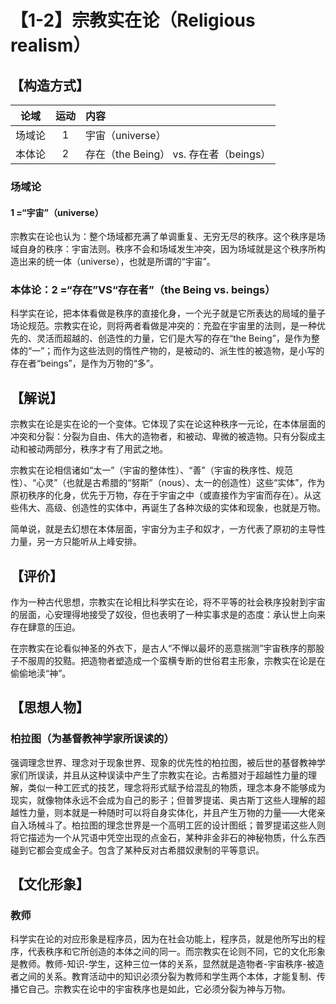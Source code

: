 # 【1-2】宗教实在论（Religious realism）
## 【构造方式】
| 论域 | 运动           | 内容 |
|:----:|:----------------:|:-----|
| 场域论   |1 |  宇宙（universe）  |
| 本体论   | 2|  存在（the Being） vs. 存在者（beings）  |

### 场域论

#### 1 =“宇宙”（universe）

宗教实在论也认为：整个场域都充满了单调重复、无穷无尽的秩序。这个秩序是场域自身的秩序：宇宙法则。秩序不会和场域发生冲突，因为场域就是这个秩序所构造出来的统一体（universe），也就是所谓的“宇宙”。
### 本体论：2 =“存在”VS“存在者”（the Being vs. beings）
科学实在论，把本体看做是秩序的直接化身，一个光子就是它所表达的局域的量子场论规范。宗教实在论，则将两者看做是冲突的：充盈在宇宙里的法则，是一种优先的、灵活而超越的、创造性的力量，它们是大写的存在“the Being”，是作为整体的“一”；而作为这些法则的惰性产物的，是被动的、派生性的被造物，是小写的存在者“beings”，是作为万物的“多”。

## 【解说】
宗教实在论是实在论的一个变体。它体现了实在论这种秩序一元论，在本体层面的冲突和分裂：分裂为自由、伟大的造物者，和被动、卑微的被造物。只有分裂成主动和被动两部分，秩序才有了用武之地。

宗教实在论相信诸如“太一”（宇宙的整体性）、“善”（宇宙的秩序性、规范性）、“心灵”（也就是古希腊的“努斯”（nous）、太一的创造性）这些“实体”，作为原初秩序的化身，优先于万物，存在于宇宙之中（或直接作为宇宙而存在）。从这些伟大、高级、创造性的实体中，再诞生了各种次级的实体和现象，也就是万物。

简单说，就是去幻想在本体层面，宇宙分为主子和奴才，一方代表了原初的主导性力量，另一方只能听从上峰安排。
## 【评价】
作为一种古代思想，宗教实在论相比科学实在论，将不平等的社会秩序投射到宇宙的层面，心安理得地接受了奴役，但也表明了一种实事求是的态度：承认世上向来存在肆意的压迫。

在宗教实在论看似神圣的外衣下，是古人“不惮以最坏的恶意揣测”宇宙秩序的那股子不服周的狡黠。把造物者塑造成一个蛮横专断的世俗君主形象，宗教实在论是在偷偷地渎“神”。

## 【思想人物】
### 柏拉图（为基督教神学家所误读的）
强调理念世界、理念对于现象世界、现象的优先性的柏拉图，被后世的基督教神学家们所误读，并且从这种误读中产生了宗教实在论。古希腊对于超越性力量的理解，类似一种工匠式的技艺，理念将形式赋予给混乱的物质，理念本身不能够成为现实，就像物体永远不会成为自己的影子；但普罗提诺、奥古斯丁这些人理解的超越性力量，则本就是一种随时可以将自身实体化，并且产生万物的力量——大佬亲自入场械斗了。柏拉图的理念世界是一个高明工匠的设计图纸；普罗提诺这些人则将它描述为一个从咒语中凭空出现的点金石，某种非金非石的神秘物质，什么东西碰到它都会变成金子。包含了某种反对古希腊奴隶制的平等意识。
## 【文化形象】
### 教师
科学实在论的对应形象是程序员，因为在社会功能上，程序员，就是他所写出的程序，代表秩序和它所创造的本体之间的同一。而宗教实在论则不同，它的文化形象是教师。教师-知识-学生，这种三位一体的关系，显然就是造物者-宇宙秩序-被造者之间的关系。教育活动中的知识必须分裂为教师和学生两个本体，才能复制、传播它自己。宗教实在论中的宇宙秩序也是如此，它必须分裂为神与万物。
